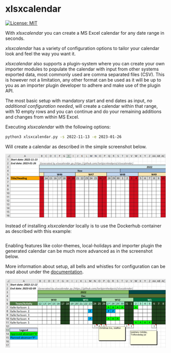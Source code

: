 # xlsxcalendar

[![License: MIT](https://img.shields.io/badge/License-MIT-blue.svg)](https://opensource.org/licenses/MIT)

With *xlsxcalendar* you can create a MS Excel calendar for any date range in
seconds.

*xlsxcalendar* has a variety of configuration options to tailor your
calendar look and feel the way you want it.

*xlsxcalendar* also supports a plugin-system where you can create your own
importer modules to populate the calendar with input from other systems
exported data, most commonly used are comma separated files (CSV). This is
however not a limitation, any other format can be used as it will be up to you
as an importer plugin developer to adhere and make use of the plugin API.

The most basic setup with mandatory start and end dates as input, *no additional
configuration needed*, will create a calendar within that range, with 10 empty
rows and you can continue and do your remaining additions and changes from
within MS Excel.

Executing *xlsxcalendar* with the following options:
```bash
python3 xlsxcalendar.py -s 2022-11-13 -e 2023-01-26
```
Will create a calendar as described in the simple screenshot below.

![](./documentation/images/basic_cal1.png)

Instead of installing *xlsxcalendar* locally is to use the Dockerhub container
as described with this example:
```bash

```


Enabling features like color-themes, local-holidays and importer plugin the
generated calendar can be much more advanced as in the screenshot below.

More information about setup, all bells and whistles for configuration can
be read about under the [documentation][docs].

![](./documentation/images/enhanced_cal1.png)


[docs]: ./documentation/README.md
